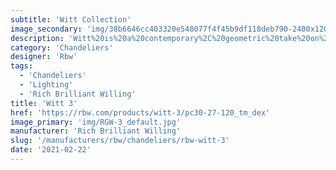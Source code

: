 ```yaml
---
subtitle: 'Witt Collection'
image_secondary: 'img/38b6646cc403320e548077f4f45b9df118deb790-2400x1200.png'
description: 'Witt%20is%20a%20contemporary%2C%20geometric%20take%20on%20the%20traditional%20chandelier.%20Two%20glowing%2C%20pearl-like%20luminaires%20are%20framed%20by%20the%20graphic%20outlines%20of%20five%20hollow%20brass%20cubes%2C%20which%2C%20like%20building%20blocks%2C%20allow%20for%20endless%20compositions%3A%20They%20can%20be%20hung%20in%20a%20linear%20procession%2C%20both%20horizontally%20and%20vertical'
category: 'Chandeliers'
designer: 'Rbw'
tags:
  - 'Chandeliers'
  - 'Lighting'
  - 'Rich Brilliant Willing'
title: 'Witt 3'
href: 'https://rbw.com/products/witt-3/pc30-27-120_tm_dex'
image_primary: 'img/RGW-3_default.jpg'
manufacturer: 'Rich Brilliant Willing'
slug: '/manufacturers/rbw/chandeliers/rbw-witt-3'
date: '2021-02-22'
---
```

